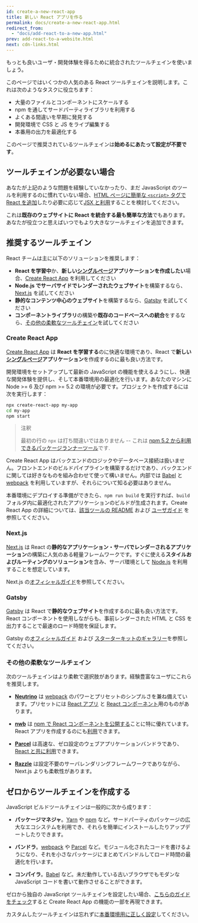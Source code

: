 ```yaml
---
id: create-a-new-react-app
title: 新しい React アプリを作る
permalink: docs/create-a-new-react-app.html
redirect_from:
  - "docs/add-react-to-a-new-app.html"
prev: add-react-to-a-website.html
next: cdn-links.html
---
```


もっとも良いユーザ・開発体験を得るために統合されたツールチェインを使いましょう。

このページではいくつかの人気のある React ツールチェインを説明します。これは次のようなタスクに役立ちます：

* 大量のファイルとコンポーネントにスケールする
* npm を通してサードパーティライブラリを利用する
* よくある間違いを早期に発見する
* 開発環境で CSS と JS をライブ編集する
* 本番用の出力を最適化する

このページで推奨されているツールチェインは**始めるにあたって設定が不要です**。

## ツールチェインが必要ない場合

あなたが上記のような問題を経験していなかったり、まだ JavasScript のツールを利用するのに慣れていない場合、[HTML ページに簡単な `<script>` タグで React を追加](/docs/add-react-to-a-website.html)したり必要に応じて[JSX と利用](/docs/add-react-to-a-website.html#optional-try-react-with-jsx)することを検討してください。

これは**既存のウェブサイトに React を統合する最も簡単な方法**でもあります。あなたが役立つと思えばいつでもより大きなツールチェインを追加できます。

## 推奨するツールチェイン

React チームは主に以下のソリューションを推奨します：

- **React を学習中**か、**新しい[シングルページ](/docs/glossary.html#single-page-application)アプリケーションを作成したい**場合、[Create React App](#create-react-app) を利用してください
- **Node.js でサーバサイドでレンダーされたウェブサイト**を構築するなら、[Next.js](#nextjs) を試してください
- **静的なコンテンツ中心のウェブサイト**を構築するなら、[Gatsby](#gatsby) を試してください
- **コンポーネントライブラリ**の構築や**既存のコードベースへの統合**をするなら、[その他の柔軟なツールチェイン](#more-flexible-toolchains)を試してください

### Create React App

[Create React App](http://github.com/facebookincubator/create-react-app) は **React を学習する**のに快適な環境であり、React で**新しい[シングルページ](/docs/glossary.html#single-page-application)アプリケーション**を作成するのに最も良い方法です。

開発環境をセットアップして最新の JavaScript の機能を使えるようにし、快適な開発体験を提供し、そして本番環境用の最適化を行います。あなたのマシンに Node >= 6 及び npm >= 5.2 の環境が必要です。プロジェクトを作成するには次を実行します：

```bash
npx create-react-app my-app
cd my-app
npm start
```

>注釈
>
>最初の行の `npx` は打ち間違いではありません -- これは [npm 5.2 から利用できるパッケージランナーツール](https://medium.com/@maybekatz/introducing-npx-an-npm-package-runner-55f7d4bd282b)です.

Create React App はバックエンドのロジックやデータベース接続は扱いません。フロントエンドのビルドパイプラインを構築するだけであり、バックエンドに関しては好きなものを組み合わせて使って構いません。内部では [Babel](http://babeljs.io/) と [webpack](https://webpack.js.org/) を利用していますが、それらについて知る必要はありません。

本番環境にデプロイする準備ができたら、`npm run build` を実行すれば、`build` フォルダ内に最適化されたアプリケーションのビルドが生成されます。Create React App の詳細については、[該当ツールの README](https://github.com/facebookincubator/create-react-app#create-react-app-) および [ユーザガイド](https://github.com/facebookincubator/create-react-app/blob/master/packages/react-scripts/template/README.md#table-of-contents) を参照してください。

### Next.js

[Next.js](https://nextjs.org/) は React の**静的なアプリケーション・サーバでレンダーされるアプリケーション**の構築に人気のある軽量フレームワークです。すぐに使える**スタイルおよびルーティングのソリューション**を含み、サーバ環境として [Node.js](https://nodejs.org/) を利用することを想定しています。

Next.js の[オフィシャルガイド](https://nextjs.org/learn/)を参照してください。

### Gatsby

[Gatsby](https://www.gatsbyjs.org/) は React で**静的なウェブサイト**を作成するのに最も良い方法です。React コンポーネントを使用しながらも、事前レンダーされた HTML と CSS を出力することで最速のロード時間を保証します。

Gatsby の[オフィシャルガイド](https://www.gatsbyjs.org/docs/) および [スターターキットのギャラリー](https://www.gatsbyjs.org/docs/gatsby-starters/)を参照してください。

### その他の柔軟なツールチェイン

次のツールチェインはより柔軟で選択肢があります。経験豊富なユーザにこれらを推奨します。

- **[Neutrino](https://neutrinojs.org/)** は [webpack](https://webpack.js.org/) のパワーとプリセットのシンプルさを兼ね備えています。プリセットには [React アプリ](https://neutrinojs.org/packages/react/) と [React コンポーネント](https://neutrinojs.org/packages/react-components/)用のものがあります。

- **[nwb](https://github.com/insin/nwb)** は [npm で React コンポーネントを公開する](https://github.com/insin/nwb/blob/master/docs/guides/ReactComponents.md#developing-react-components-and-libraries-with-nwb)ことに特に優れています。React アプリを作成するのにも[利用](https://github.com/insin/nwb/blob/master/docs/guides/ReactApps.md#developing-react-apps-with-nwb)できます。 

- **[Parcel](https://parceljs.org/)** は高速な、ゼロ設定のウェブアプリケーションバンドラであり、[React と共に利用](https://parceljs.org/recipes.html#react)できます。

- **[Razzle](https://github.com/jaredpalmer/razzle)** は設定不要のサーバレンダリングフレームワークでありながら、Next.js よりも柔軟性があります。

## ゼロからツールチェインを作成する

JavaScript ビルドツールチェインは一般的に次から成ります：

* **パッケージマネジャ**。[Yarn](https://yarnpkg.com/) や [npm](https://www.npmjs.com/) など。サードパーティのパッケージの広大なエコシステムを利用でき、それらを簡単にインストールしたりアップデートしたりできます。

* **バンドラ**。[webpack](https://webpack.js.org/) や [Parcel](https://parceljs.org/) など。モジュール化されたコードを書けるようになり、それを小さなパッケージにまとめてバンドルしてロード時間の最適化を行います。

* **コンパイラ**。[Babel](http://babeljs.io/) など。未だ動作している古いブラウザでもモダンな JavaScript コードを書いて動作させることができます。

ゼロから独自の JavaScript ツールチェインを設定したい場合、[こちらのガイドをチェック](https://blog.usejournal.com/creating-a-react-app-from-scratch-f3c693b84658)すると Create React App の機能の一部を再現できます。

カスタムしたツールチェインは忘れずに[本番環境用に正しく設定](/docs/optimizing-performance.html#use-the-production-build)してください。
